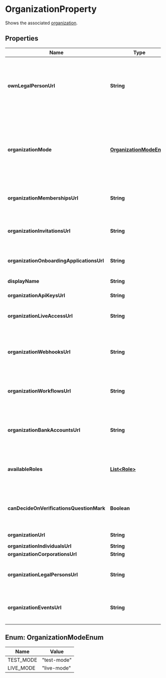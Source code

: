

# OrganizationProperty

Shows the associated [organization](http://docs.griffin.com).

## Properties

| Name | Type | Description | Notes |
|------------ | ------------- | ------------- | -------------|
|**ownLegalPersonUrl** | **String** | Link to the [legal person](http://docs.griffin.com) that represents the [organization](http://docs.griffin.com); this can be an individual or a company. |  |
|**organizationMode** | [**OrganizationModeEnum**](#OrganizationModeEnum) | The organization can either be a sandbox organization or a live one; Check out our guide for [sandbox mode vs live mode](http://docs.griffin.com). |  |
|**organizationMembershipsUrl** | **String** | Link to the [memberships](http://docs.griffin.com) for this [organization](http://docs.griffin.com). |  |
|**organizationInvitationsUrl** | **String** | Link to the resource that enables you to [invite](http://docs.griffin.com) new [users](http://docs.griffin.com) to this [organization](http://docs.griffin.com). |  |
|**organizationOnboardingApplicationsUrl** | **String** | Link to the [Reliance onboarding](http://docs.griffin.com). |  [optional] |
|**displayName** | **String** | A human readable label for an entity |  |
|**organizationApiKeysUrl** | **String** |  |  |
|**organizationLiveAccessUrl** | **String** | Link to the resource that enables you to request live access. |  |
|**organizationWebhooksUrl** | **String** | Link to the endpoint which enables webhook creation. |  |
|**organizationWorkflowsUrl** | **String** | Link to the onboarding [workflows](http://docs.griffin.com) configured for this [organization](http://docs.griffin.com). |  |
|**organizationBankAccountsUrl** | **String** | Link to the [bank accounts](http://docs.griffin.com) managed by this [organization](http://docs.griffin.com). |  |
|**availableRoles** | [**List&lt;Role&gt;**](Role.md) | The subset of [roles](http://docs.griffin.com) available to [members](http://docs.griffin.com) of this [organization](http://docs.griffin.com). |  |
|**canDecideOnVerificationsQuestionMark** | **Boolean** | Is this organization able to make manual decisions on verifications? |  |
|**organizationUrl** | **String** | Link to the [organization](http://docs.griffin.com). |  |
|**organizationIndividualsUrl** | **String** |  |  |
|**organizationCorporationsUrl** | **String** |  |  |
|**organizationLegalPersonsUrl** | **String** | Link to the [legal persons](http://docs.griffin.com) grouped under this [organization](http://docs.griffin.com). |  |
|**organizationEventsUrl** | **String** | Link to the endpoint which lists an organization&#39;s events. |  |



## Enum: OrganizationModeEnum

| Name | Value |
|---- | -----|
| TEST_MODE | &quot;test-mode&quot; |
| LIVE_MODE | &quot;live-mode&quot; |



